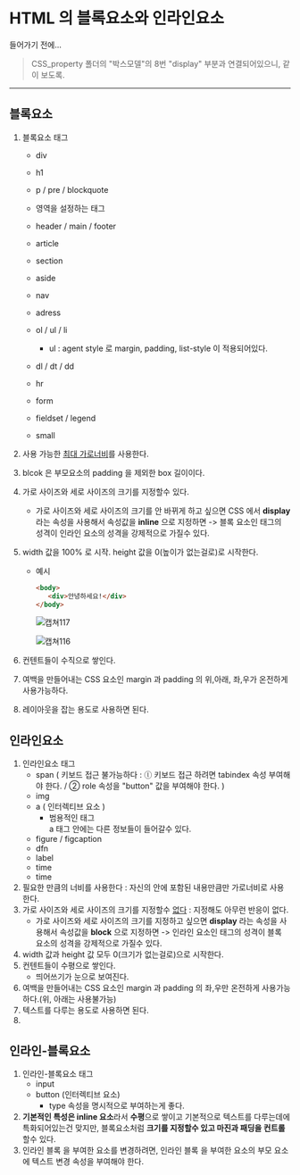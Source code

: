 # HTML 의 블록요소와 인라인요소

들어가기 전에...

> CSS_property 폴더의 "박스모델"의 8번 "display" 부분과 연결되어있으니, 같이 보도록. 

---

## 블록요소

1. 블록요소 태그 

   - div

   - h1

   - p / pre / blockquote

   -  영역을 설정하는 태그

     - header / main / footer
     - article
     - section
     - aside
     - nav
     - adress

   - ol / ul / li

     - ul : agent style 로 margin, padding, list-style 이 적용되어있다.

   - dl / dt / dd

   - hr 

   - form

   - fieldset / legend

   - small

     

2. 사용 가능한 <u>최대 가로너비</u>를 사용한다.

3. blcok 은 부모요소의 padding 을 제외한 box 길이이다. 

4. 가로 사이즈와 세로 사이즈의 크기를 지정할수 있다. 

   - 가로 사이즈와 세로 사이즈의 크기를 안 바뀌게 하고 싶으면  CSS 에서 **display** 라는 속성을 사용해서 속성값을 **inline** 으로 지정하면 -> 블록 요소인 태그의 성격이 인라인 요소의 성격을 강제적으로 가질수 있다. 

5. width 값을 100% 로 시작. height 값을 0(높이가 없는걸로)로 시작한다. 

   - 예시

     ```html
     <body>
        <div>안녕하세요!</div>
     </body>
     ```

     ![캡쳐117](https://user-images.githubusercontent.com/62126380/86592535-a0ca4480-bfce-11ea-83a9-2cfb83689352.PNG)

     ![캡쳐116](https://user-images.githubusercontent.com/62126380/86592415-652f7a80-bfce-11ea-9ecb-50e1e3af6786.PNG)



5. 컨텐트들이 수직으로 쌓인다.

6. 여백을 만들어내는 CSS 요소인 margin 과 padding 의 위,아래, 좌,우가 온전하게 사용가능하다. 

7. 레이아웃을 잡는 용도로 사용하면 된다. 

   

## 인라인요소

1. 인라인요소 태그
   - span ( 키보드 접근 불가능하다 : ⓛ 키보드 접근 하려면 tabindex 속성 부여해야 한다.  / ② role 속성을 "button" 값을 부여해야 한다. )
   - img
   - a ( 인터렉티브 요소 )
     - 범용적인 태그<br>a 태그 안에는 다른 정보들이 들어갈수 있다. 
   - figure / figcaption
   - dfn 
   - label
   - time
   - time
2. 필요한 만큼의 너비를 사용한다 : 자신의 안에  포함된 내용만큼만 가로너비로 사용한다.
3. 가로 사이즈와 세로 사이즈의 크기를 지정할수 <u>없다</u> : 지정해도 아무런 반응이 없다.
   - 가로 사이즈와 세로 사이즈의 크기를 지정하고 싶으면 **display** 라는 속성을 사용해서 속성값을 **block** 으로 지정하면 -> 인라인 요소인 태그의 성격이 블록 요소의 성격을 강제적으로 가질수 있다. 
4. width 값과 height 값 모두 0(크기가 없는걸로)으로 시작한다. 
5. 컨텐트들이 수평으로 쌓인다. 
   - 띄어쓰기가 눈으로 보여진다.
6. 여백을 만들어내는 CSS 요소인 margin 과 padding 의 좌,우만 온전하게 사용가능하다.(위, 아래는 사용불가능) 
7. 텍스트를 다루는 용도로 사용하면 된다. 
8. 



## 인라인-블록요소

1. 인라인-블록요소 태그
   - input
   - button (인터렉티브 요소)
     - type 속성을 명시적으로 부여하는게 좋다. 
2. **기본적인 특성은 inline 요소**라서 **수평**으로 쌓이고 기본적으로 텍스트를 다루는데에 특화되어있는건 맞지만, 블록요소처럼 **크기를 지정할수 있고 마진과 패딩을 컨트롤**할수 있다. 
3. 인라인 블록 을 부여한 요소를 변경하려면, 인라인 블록 을 부여한 요소의 부모 요소에 텍스트 변경 속성을 부여해야 한다. 



